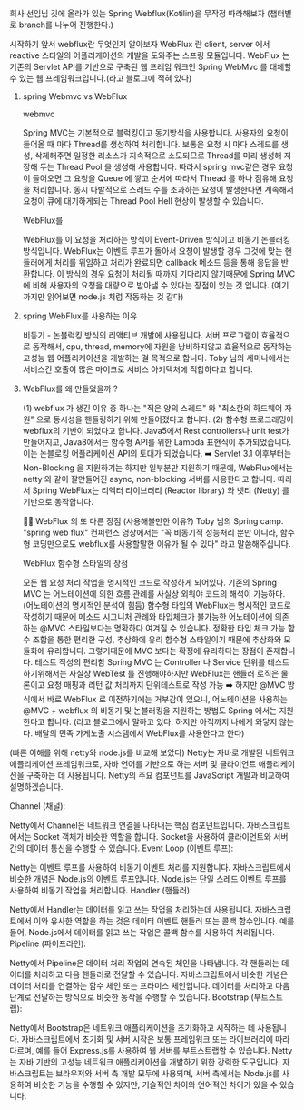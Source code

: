 회사 선임님 깃에 올라가 있는 Spring Webflux(Kotilin)을 무작정 따라해보자 (챕터별로 branch를 나누어 진행한다.)

시작하기 앞서 webflux란 무엇인지 알아보자
WebFlux 란 client, server 에서 reactive 스타일의 어플리케이션의 개발을 도와주는 스프링 모듈입니다. WebFlux 는 기존의 Servlet API를 기반으로 구축된 웹 프레임 워크인 Spring WebMvc 를 대체할 수 있는 웹 프레임워크입니다.(라고 블로그에 적혀 있다)


1. spring Webmvc vs WebFlux

    webmvc

    Spring MVC는 기본적으로 블럭킹이고 동기방식을 사용합니다.
    사용자의 요청이 들어올 때 마다 Thread를 생성하여 처리합니다.
    보통은 요청 시 마다 스레드를 생성, 삭제해주면 일정한 리소스가 지속적으로 소모되므로 Thread를 미리 생성해 저장해 두는 Thread Pool 을  생성해 사용합니다.
    따라서 spring mvc같은 경우 요청이 들어오면 그 요청을 Queue 에 쌓고 순서에 따라서 Thread 를 하나 점유해 요청을 처리합니다.
    동시 다발적으로 스레드 수를 초과하는 요청이 발생한다면 계속해서 요청이 큐에 대기하게되는 Thread Pool Hell 현상이 발생할 수 있습니다.

   WebFlux를

   WebFlux를 이 요청을 처리하는 방식이 Event-Driven 방식이고 비동기 논블러킹 방식입니다.
    WebFlux는 이벤트 루프가 돌아서 요청이 발생할 경우 그것에 맞는 핸들러에게 처리를 위임하고 처리가 완료되면 callback 메소드 등을 통해 응답을 반환합니다.
    이 방식의 경우 요청이 처리될 때까지 기다리지 않기때문에 Spring MVC에 비해 사용자의 요청을 대량으로 받아낼 수 있다는 장점이 있는 것 입니다.
    (여기까지만 읽어보면 node.js 처럼 작동하는 것 같다)

2. spring WebFlux를 사용하는 이유

   비동기 - 논블럭킹 방식의 리액티브 개발에 사용됩니다.
   서버 프로그램이 효율적으로 동작해서, cpu, thread, memory에 자원을 낭비하지않고 효율적으로 동작하는 고성능 웹 어플리케이션을 개발하는 걸 목적으로 합니다.
   Toby 님의 세미나에서는 서비스간 호출이 많은 마이크로 서비스 아키텍처에 적합하다고 합니다.

3. WebFlux를 왜 만들었을까 ?

   (1) webflux 가 생긴 이유 중 하나는 "적은 양의 스레드" 와 "최소한의 하드웨어 자원" 으로 동시성을 핸들링하기 위해 만들어졌다고 합니다.
   (2) 함수형 프로그래밍이 webflux의 기반이 되었다고 합니다. Java5에서 Rest controllers나 unit test가 만들어지고, Java8에서는 함수형 API를 위한 Lambda 표현식이 추가되었습니다. 이는 논블로킹 어플리케이션 API의 토대가 되었습니다.
    ➡️ Servlet 3.1 이후부터는 Non-Blocking 을 지원하기는 하지만 일부분만 지원하기 때문에, WebFlux에서는 netty 와 같이 잘만들어진 async, non-blocking 서버를 사용한다고 합니다. 
    따라서 Spring WebFlux는 리엑터 라이브러리 (Reactor library) 와 넷티 (Netty) 를 기반으로 동작합니다.
    
    🙌🏻 WebFlux 의 또 다른 장점 (사용해볼만한 이유?)
        Toby 님의 Spring camp. "spring web flux" 컨퍼런스 영상에서는
    "꼭 비동기적 성능처리 뿐만 아니라, 함수형 코딩만으로도 webflux를 사용할말한 이유가 될 수 있다" 라고 말씀해주십니다. 
    
    WebFlux 함수형 스타일의 장점
    
    모든 웹 요청 처리 작업을 명시적인 코드로 작성하게 되어있다.
    기존의 Spring MVC 는 어노테이션에 의한 흐름 관례를 사실상 외워야 코드의 해석이 가능하다. (어노테이션의 명시적인 분석이 힘듬)
    함수형 타입의 WebFlux는 명시적인 코드로 작성하기 때문에 메소드 시그니처 관례와 타입체크가 불가능한 어노테이션에 의존하는 @MVC 스타일보다는 명확하다 여겨질 수 있습니다.
    정확한 타입 체크 가능
    함수 조합을 통한 편리한 구성, 추상화에 유리
    함수형 스타일이기 때문에 추상화와 모듈화에 유리합니다.
    그렇기때문에 MVC 보다는 확정에 유리하다는 장점이 존재합니다.
    테스트 작성의 편리함
    Spring MVC 는 Controller 나 Service 단위를 테스트하기위해서는 사실상 WebTest 를 진행해야하지만
    WebFlux는 핸들러 로직은 물론이고 요청 매핑과 리턴 값 처리까지 단위테스트로 작성 가능
    ➡️ 하지만 @MVC 방식에서 바로 WebFlux 로 이전하기에는 거부감이 있으니, 어노테이션을 사용하는 @MVC + webflux 의 비동기 및 논블러킹을 지원하는 방법도 Spring 에서는 지원한다고 합니다.
   (라고 블로그에서 말하고 있다. 하지만 아직까지 나에게 와닿지 않는다. 배달의 민족 가게노출 시스템에서 WebFlux를 사용한다고 한다)

    














































(빠른 이해를 위해 netty와 node.js를 비교해 보았다)
Netty는 자바로 개발된 네트워크 애플리케이션 프레임워크로, 자바 언어를 기반으로 하는 서버 및 클라이언트 애플리케이션을 구축하는 데 사용됩니다. Netty의 주요 컴포넌트를 JavaScript 개발과 비교하여 설명하겠습니다.

Channel (채널):

Netty에서 Channel은 네트워크 연결을 나타내는 핵심 컴포넌트입니다.
자바스크립트에서는 Socket 객체가 비슷한 역할을 합니다. Socket을 사용하여 클라이언트와 서버 간의 데이터 통신을 수행할 수 있습니다.
Event Loop (이벤트 루프):

Netty는 이벤트 루프를 사용하여 비동기 이벤트 처리를 지원합니다.
자바스크립트에서 비슷한 개념은 Node.js의 이벤트 루프입니다. Node.js는 단일 스레드 이벤트 루프를 사용하여 비동기 작업을 처리합니다.
Handler (핸들러):

Netty에서 Handler는 데이터를 읽고 쓰는 작업을 처리하는데 사용됩니다.
자바스크립트에서 이와 유사한 역할을 하는 것은 데이터 이벤트 핸들러 또는 콜백 함수입니다. 예를 들어, Node.js에서 데이터를 읽고 쓰는 작업은 콜백 함수를 사용하여 처리됩니다.
Pipeline (파이프라인):

Netty에서 Pipeline은 데이터 처리 작업의 연속된 체인을 나타냅니다. 각 핸들러는 데이터를 처리하고 다음 핸들러로 전달할 수 있습니다.
자바스크립트에서 비슷한 개념은 데이터 처리를 연결하는 함수 체인 또는 프라미스 체인입니다. 데이터를 처리하고 다음 단계로 전달하는 방식으로 비슷한 동작을 수행할 수 있습니다.
Bootstrap (부트스트랩):

Netty에서 Bootstrap은 네트워크 애플리케이션을 초기화하고 시작하는 데 사용됩니다.
자바스크립트에서 초기화 및 서버 시작은 보통 프레임워크 또는 라이브러리에 따라 다르며, 예를 들어 Express.js를 사용하여 웹 서버를 부트스트랩할 수 있습니다.
Netty는 자바 기반의 고성능 네트워크 애플리케이션을 개발하기 위한 강력한 도구입니다. 자바스크립트는 브라우저와 서버 측 개발 모두에 사용되며, 서버 측에서는 Node.js를 사용하여 비슷한 기능을 수행할 수 있지만, 기술적인 차이와 언어적인 차이가 있을 수 있습니다.